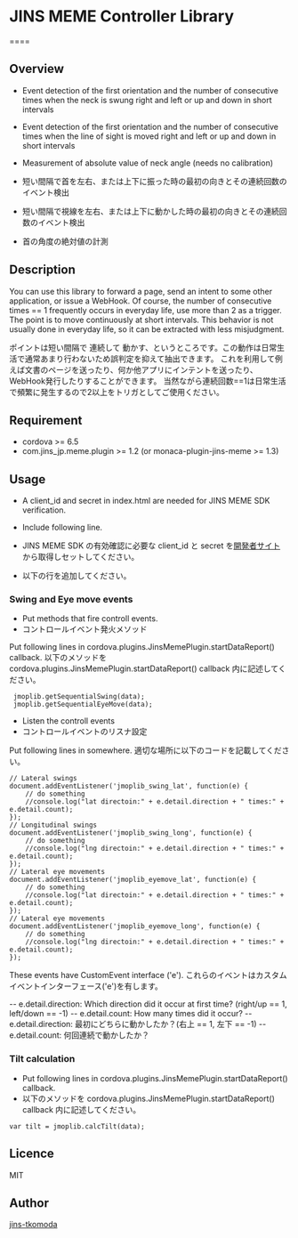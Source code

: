 # JINS MEME Controller Library
====

## Overview

- Event detection of the first orientation and the number of consecutive times when the neck is swung right and left or up and down in short intervals
- Event detection of the first orientation and the number of consecutive times when the line of sight is moved right and left or up and down in short intervals
- Measurement of absolute value of neck angle (needs no calibration)

- 短い間隔で首を左右、または上下に振った時の最初の向きとその連続回数のイベント検出
- 短い間隔で視線を左右、または上下に動かした時の最初の向きとその連続回数のイベント検出
- 首の角度の絶対値の計測

## Description

You can use this library to forward a page, send an intent to  some other application, or issue a WebHook.
 Of course, the number of consecutive times == 1 frequently occurs in everyday life, use more than 2 as a trigger. 
The point is to move continuously at short intervals. This behavior is not usually done in everyday life,
 so it can be extracted with less misjudgment. 

ポイントは短い間隔で 連続して 動かす、というところです。この動作は日常生活で通常あまり行わないため誤判定を抑えて抽出できます。
これを利用して例えば文書のページを送ったり、何か他アプリにインテントを送ったり、WebHook発行したりすることができます。
当然ながら連続回数==1は日常生活で頻繁に発生するので2以上をトリガとしてご使用ください。

## Requirement

- cordova >= 6.5
- com.jins_jp.meme.plugin >= 1.2 (or monaca-plugin-jins-meme >= 1.3)

## Usage

- A client_id and secret in index.html are needed for JINS MEME SDK verification.
- Include following line.

- JINS MEME SDK の有効確認に必要な client_id と secret を[開発者サイト](https://jins-meme.com/ja/developers/) から取得しセットしてください。 
- 以下の行を追加してください。

> <script src="jmctrllib.js"></script>

### Swing and Eye move events

- Put methods that fire controll events.
- コントロールイベント発火メソッド

Put following lines in cordova.plugins.JinsMemePlugin.startDataReport() callback.
以下のメソッドを cordova.plugins.JinsMemePlugin.startDataReport() callback 内に記述してください。

```
 jmoplib.getSequentialSwing(data); 
 jmoplib.getSequentialEyeMove(data);
```

- Listen the controll events
- コントロールイベントのリスナ設定

Put following lines in somewhere.
適切な場所に以下のコードを記載してください。
```
// Lateral swings
document.addEventListener('jmoplib_swing_lat', function(e) {
    // do something
    //console.log("lat directoin:" + e.detail.direction + " times:" + e.detail.count);
});
// Longitudinal swings
document.addEventListener('jmoplib_swing_long', function(e) {
    // do something
    //console.log("lng directoin:" + e.detail.direction + " times:" + e.detail.count);
});
// Lateral eye movements
document.addEventListener('jmoplib_eyemove_lat', function(e) {
    // do something
    //console.log("lat directoin:" + e.detail.direction + " times:" + e.detail.count);
});
// Lateral eye movements
document.addEventListener('jmoplib_eyemove_long', function(e) {
    // do something
    //console.log("lng directoin:" + e.detail.direction + " times:" + e.detail.count);
});
```
These events have CustomEvent interface ('e').
これらのイベントはカスタムイベントインターフェース('e')を有します。

-- e.detail.direction: Which direction did it occur at first time? (right/up == 1, left/down == -1) 
-- e.detail.count: How many times did it occur?
-- e.detail.direction: 最初にどちらに動かしたか？(右上 == 1, 左下 == -1)
-- e.detail.count: 何回連続で動かしたか？

### Tilt calculation
- Put following lines in cordova.plugins.JinsMemePlugin.startDataReport() callback.
- 以下のメソッドを cordova.plugins.JinsMemePlugin.startDataReport() callback 内に記述してください。

 ```
 var tilt = jmoplib.calcTilt(data);
 ```

## Licence

MIT

## Author

[jins-tkomoda](https://github.com/jins-tkomoda)
